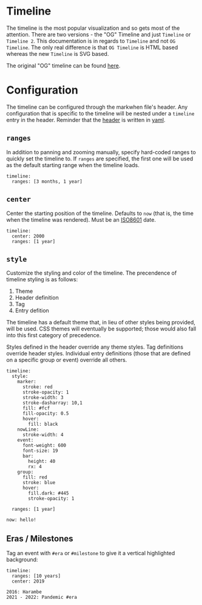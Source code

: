 <script setup lang="ts">
import Te from "../src/TimelineExample.vue"
</script>

# Timeline

The timeline is the most popular visualization and so gets most of the attention. There are two versions - the "OG" Timeline and just `Timeline` or `Timeline 2`. This documentation is in regards to `Timeline` and not `OG Timeline`. The only real difference is that `OG Timeline` is HTML based whereas the new `Timeline` is SVG based.

The original "OG" timeline can be found [here](https://github.com/mark-when/timeline).

# Configuration

The timeline can be configured through the markwhen file's header. Any configuration that is specific to the timeline will be nested under a `timeline` entry in the header. Reminder that the [header](/syntax/header) is written in [yaml](https://yaml.org/).

## `ranges`

In addition to panning and zooming manually, specify hard-coded ranges to quickly set the timeline to. If `ranges` are specified, the first one will be used as the default starting range when the timeline loads.

<Te>

```mw{2}
timeline:
  ranges: [3 months, 1 year]
```

</Te>

## `center`

Center the starting position of the timeline. Defaults to `now` (that is, the time when the timeline was rendered). Must be an [ISO8601](https://en.wikipedia.org/wiki/ISO_8601) date.

<Te>

```mw{2}
timeline:
  center: 2000
  ranges: [1 year]
```

</Te>

## `style`

Customize the styling and color of the timeline. The precendence of timeline styling is as follows:

1. Theme
2. Header definition
3. Tag
4. Entry defition

The timeline has a default theme that, in lieu of other styles being provided, will be used. CSS themes will eventually be supported; those would also fall into this first category of precedence.

Styles defined in the header override any theme styles. Tag definitions override header styles. Individual entry definitions (those that are defined on a specific group or event) override all others.

<Te>

```mw
timeline:
  style:
    marker:
      stroke: red
      stroke-opacity: 1
      stroke-width: 3
      stroke-dasharray: 10,1
      fill: #fcf
      fill-opacity: 0.5
      hover:
        fill: black
    nowLine:
      stroke-width: 4
    event:
      font-weight: 600
      font-size: 19
      bar:
        height: 40
        rx: 4
    group:
      fill: red
      stroke: blue
      hover:
        fill.dark: #445
        stroke-opacity: 1

  ranges: [1 year]

now: hello!

```

</Te>

## Eras / Milestones

Tag an event with `#era` or `#milestone` to give it a vertical highlighted background:

<Te>

```mw{6}
timeline:
  ranges: [10 years]
  center: 2019

2016: Harambe
2021 - 2022: Pandemic #era
```

</Te>
